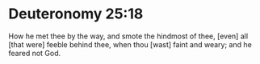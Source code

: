 # Deuteronomy 25:18

How he met thee by the way, and smote the hindmost of thee, [even] all [that were] feeble behind thee, when thou [wast] faint and weary; and he feared not God.